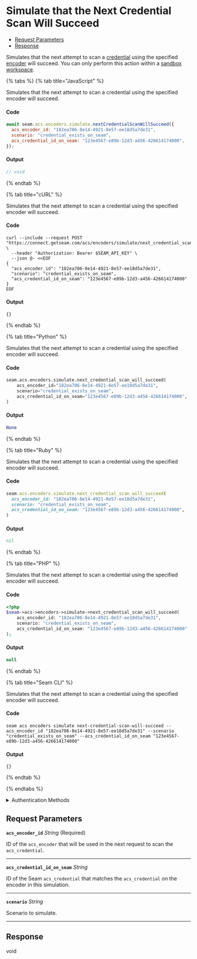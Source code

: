 # Simulate that the Next Credential Scan Will Succeed

- [Request Parameters](#request-parameters)
- [Response](#response)

Simulates that the next attempt to scan a [credential](../../../../capability-guides/access-systems/managing-credentials.md) using the specified [encoder](../../../../capability-guides/access-systems/working-with-card-encoders-and-scanners/README.md) will succeed. You can only perform this action within a [sandbox workspace](../../../../core-concepts/workspaces/README.md#sandbox-workspaces).


{% tabs %}
{% tab title="JavaScript" %}

Simulates that the next attempt to scan a credential using the specified encoder will succeed.

#### Code

```javascript
await seam.acs.encoders.simulate.nextCredentialScanWillSucceed({
  acs_encoder_id: "182ea706-8e14-4921-8e57-ee18d5a7de31",
  scenario: "credential_exists_on_seam",
  acs_credential_id_on_seam: "123e4567-e89b-12d3-a456-426614174000",
});
```

#### Output

```javascript
// void
```
{% endtab %}

{% tab title="cURL" %}

Simulates that the next attempt to scan a credential using the specified encoder will succeed.

#### Code

```curl
curl --include --request POST "https://connect.getseam.com/acs/encoders/simulate/next_credential_scan_will_succeed" \
  --header "Authorization: Bearer $SEAM_API_KEY" \
  --json @- <<EOF
{
  "acs_encoder_id": "182ea706-8e14-4921-8e57-ee18d5a7de31",
  "scenario": "credential_exists_on_seam",
  "acs_credential_id_on_seam": "123e4567-e89b-12d3-a456-426614174000"
}
EOF
```

#### Output

```curl
{}
```
{% endtab %}

{% tab title="Python" %}

Simulates that the next attempt to scan a credential using the specified encoder will succeed.

#### Code

```python
seam.acs.encoders.simulate.next_credential_scan_will_succeed(
    acs_encoder_id="182ea706-8e14-4921-8e57-ee18d5a7de31",
    scenario="credential_exists_on_seam",
    acs_credential_id_on_seam="123e4567-e89b-12d3-a456-426614174000",
)
```

#### Output

```python
None
```
{% endtab %}

{% tab title="Ruby" %}

Simulates that the next attempt to scan a credential using the specified encoder will succeed.

#### Code

```ruby
seam.acs.encoders.simulate.next_credential_scan_will_succeed(
  acs_encoder_id: "182ea706-8e14-4921-8e57-ee18d5a7de31",
  scenario: "credential_exists_on_seam",
  acs_credential_id_on_seam: "123e4567-e89b-12d3-a456-426614174000",
)
```

#### Output

```ruby
nil
```
{% endtab %}

{% tab title="PHP" %}

Simulates that the next attempt to scan a credential using the specified encoder will succeed.

#### Code

```php
<?php
$seam->acs->encoders->simulate->next_credential_scan_will_succeed(
    acs_encoder_id: "182ea706-8e14-4921-8e57-ee18d5a7de31",
    scenario: "credential_exists_on_seam",
    acs_credential_id_on_seam: "123e4567-e89b-12d3-a456-426614174000"
);
```

#### Output

```php
null
```
{% endtab %}

{% tab title="Seam CLI" %}

Simulates that the next attempt to scan a credential using the specified encoder will succeed.

#### Code

```seam_cli
seam acs encoders simulate next-credential-scan-will-succeed --acs_encoder_id "182ea706-8e14-4921-8e57-ee18d5a7de31" --scenario "credential_exists_on_seam" --acs_credential_id_on_seam "123e4567-e89b-12d3-a456-426614174000"
```

#### Output

```seam_cli
{}
```
{% endtab %}

{% endtabs %}


<details>

<summary>Authentication Methods</summary>

- API key
- Personal access token
  <br>Must also include the `seam-workspace` header in the request.

To learn more, see [Authentication](https://docs.seam.co/latest/api/authentication).
</details>

## Request Parameters

**`acs_encoder_id`** *String* (Required)

ID of the `acs_encoder` that will be used in the next request to scan the `acs_credential`.

---

**`acs_credential_id_on_seam`** *String*

ID of the Seam `acs_credential` that matches the `acs_credential` on the encoder in this simulation.

---

**`scenario`** *String*

Scenario to simulate.

---


## Response

void

